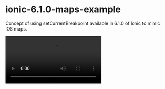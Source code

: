 # ionic-6.1.0-maps-example

Concept of using setCurrentBreakpoint available in 6.1.0 of Ionic to mimic iOS maps.

<video src="https://user-images.githubusercontent.com/13732623/162064250-015b2f8d-b36f-4357-a793-a3049a5f1fe7.mp4"></video>

